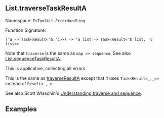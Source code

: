 ## List.traverseTaskResultA

Namespace: `FsToolkit.ErrorHandling`

Function Signature:

```
('a -> Task<Result<'b,'c>>) -> 'a list -> Task<Result<'b list, 'c list>>
```

Note that `traverse` is the same as `map >> sequence`. See also [List.sequenceTaskResultA](sequenceTaskResultA.md).

This is applicative, collecting all errors.

This is the same as [traverseResultA](traverseResultA.md) except that it uses `Task<Result<_,_>>` instead of `Result<_,_>`.

See also Scott Wlaschin's [Understanding traverse and sequence](https://fsharpforfunandprofit.com/posts/elevated-world-4/).

## Examples
